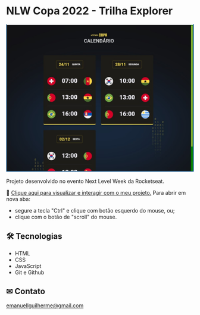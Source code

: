 # NLW Copa 2022 - Trilha Explorer

![preview](./.github/preview.jpg)

Projeto desenvolvido no evento Next Level Week da Rocketseat.

🔗 [Clique aqui para visualizar e interagir com o meu projeto.](https://guilhermeemanuell.github.io/nlw-copa-explorer/)
Para abrir em nova aba: 
- segure a tecla "Ctrl" e clique com botão esquerdo do mouse, ou;
- clique com o botão de "scroll" do mouse.

## 🛠 Tecnologias

- HTML
- CSS
- JavaScript
- Git e Github

## ✉ Contato

emanuellguilherme@gmail.com
